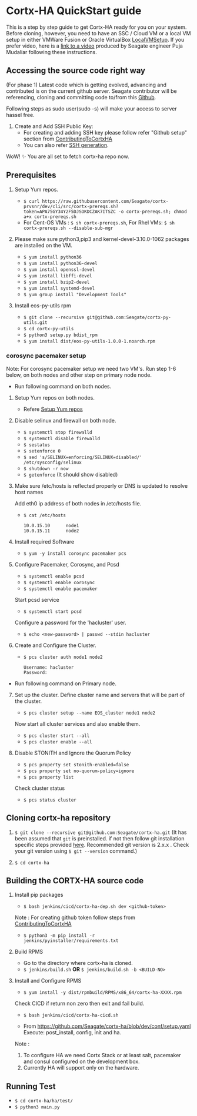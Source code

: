 # Cortx-HA QuickStart guide
This is a step by step guide to get Cortx-HA ready for you on your system.
Before cloning, however, you need to have an SSC / Cloud VM or a local VM setup in either VMWare Fusion or Oracle VirtualBox [LocalVMSetup](LocalVMSetup.md). If you prefer video, here is a [link to a video](https://seagatetechnology.sharepoint.com/:v:/s/gteamdrv1/tdrive1224/EZbJ5AUWe79DksiRctCtsnUB9sILRr5DqHeBzdrwzNNg6w?e=Xamvex) produced by Seagate engineer Puja Mudaliar following these instructions.

## Accessing the source code right way
(For phase 1) Latest code which is getting evolved, advancing and contributed is on the current github server.
Seagate contributor will be referencing, cloning and committing code to/from this [Github](https://github.com/Seagate/).

Following steps as sudo user(sudo -s) will make your access to server hassel free.


1. Create and Add SSH Public Key:
    * For creating and adding SSH key please follow refer "Github setup" section from [ContributingToCortxHA](https://github.com/Seagate/cortx/blob/master/doc/ContributingToCortxHA.md#GitHub-setup)
    * You can also refer [SSH generation](https://git-scm.com/book/en/v2/Git-on-the-Server-Generating-Your-SSH-Public-Key).

WoW! :sparkles:
You are all set to fetch cortx-ha repo now.

## Prerequisites
1. Setup Yum repos.
    * `$ curl https://raw.githubusercontent.com/Seagate/cortx-prvsnr/dev/cli/src/cortx-prereqs.sh?token=APA75GY34Y2F5DJSOKDCZAK7ITSZC -o cortx-prereqs.sh; chmod a+x cortx-prereqs.sh`
    * For Cent-OS VMs : `$ sh cortx-prereqs.sh`, For Rhel VMs: `$ sh cortx-prereqs.sh --disable-sub-mgr`

2. Please make sure python3,pip3 and kernel-devel-3.10.0-1062 packages are installed on the VM.
    * `$ yum install python36`
    * `$ yum install python36-devel`
    * `$ yum install openssl-devel`
    * `$ yum install libffi-devel`
    * `$ yum install bzip2-devel`
    * `$ yum install systemd-devel`
    * `$ yum group install "Development Tools"`

3. Install eos-py-utils rpm
    * `$ git clone --recursive git@github.com:Seagate/cortx-py-utils.git`
    * `$ cd cortx-py-utils`
    * `$ python3 setup.py bdist_rpm`
    * `$ yum install dist/eos-py-utils-1.0.0-1.noarch.rpm`

### corosync pacemaker setup

  Note: For corosync pacemaker setup we need two VM's. Run step 1-6 below, on both nodes and other step on primary node node.

- Run following command on both nodes.

1. Setup Yum repos on both nodes.
    * Refere [Setup Yum repos](#Prerequisites)

2. Disable selinux and firewall on both node.
    * `$ systemctl stop firewalld`
    * `$ systemctl disable firewalld`
    * `$ sestatus`
    * `$ setenforce 0`
    * `$ sed 's/SELINUX=enforcing/SELINUX=disabled/' /etc/sysconfig/selinux`
    * `$ shutdown -r now`
    * `$ getenforce` (It should show disabled)

3. Make sure /etc/hosts is reflected properly or DNS is updated to resolve host names

    Add eth0 ip address of both nodes in /etc/hosts file.

    * `$ cat /etc/hosts`
      ```
      10.0.15.10      node1
      10.0.15.11      node2

4. Install required Software
    * `$ yum -y install corosync pacemaker pcs`

5. Configure Pacemaker, Corosync, and Pcsd
    * `$ systemctl enable pcsd`
    * `$ systemctl enable corosync`
    * `$ systemctl enable pacemaker`

    Start pcsd service

    * `$ systemctl start pcsd`

    Configure a password for the 'hacluster' user.

    * `$ echo <new-password> | passwd --stdin hacluster`

6. Create and Configure the Cluster.
    * `$ pcs cluster auth node1 node2`
      ```
      Username: hacluster
      Password:

- Run following command on Primary node.

7. Set up the cluster. Define cluster name and servers that will be part of the cluster.
    * `$ pcs cluster setup --name EOS_cluster node1 node2`

    Now start all cluster services and also enable them.

    * `$ pcs cluster start --all`
    * `$ pcs cluster enable --all`

8. Disable STONITH and Ignore the Quorum Policy
    * `$ pcs property set stonith-enabled=false`
    * `$ pcs property set no-quorum-policy=ignore`
    * `$ pcs property list`

    Check cluster status

    * `$ pcs status cluster`

## Cloning cortx-ha repository
1. `$ git clone --recursive git@github.com:Seagate/cortx-ha.git` (It has been assumed that `git` is preinstalled. if not then follow git installation specific steps provided [here](https://github.com/Seagate/cortx/blob/master/doc/ContributingToCortxHA.md). Recommended git version is 2.x.x . Check your git version using `$ git --version` command.)

2. `$ cd cortx-ha`


## Building the CORTX-HA source code

1. Install pip packages
    * `$ bash jenkins/cicd/cortx-ha-dep.sh dev <github-token>`

    Note : For creating github token follow steps from [ContributingToCortxHA](https://github.com/Seagate/cortx/blob/master/doc/ContributingToCortxHA.md#token-personal-access-for-command-line-required-for-submodule-clone-process)

    * `$ python3 -m pip install -r jenkins/pyinstaller/requirements.txt`

2. Build RPMS
    * Go to the directory where cortx-ha is cloned.
    * `$ jenkins/build.sh` **OR** `$ jenkins/build.sh -b <BUILD-NO>`

3. Install and Configure RPMS
    * `$ yum install -y dist/rpmbuild/RPMS/x86_64/cortx-ha-XXXX.rpm`

    Check CICD if return non zero then exit and fail build.

    * `$ bash jenkins/cicd/cortx-ha-cicd.sh`

    *  From https://github.com/Seagate/cortx-ha/blob/dev/conf/setup.yaml Execute: post_install, config, init and ha.

    Note :
    1. To configure HA we need Cortx Stack or at least salt, pacemaker and consul configured on the development box.
    2. Currently HA will support only on the hardware.

## Running Test
  * `$ cd cortx-ha/ha/test/`
  * `$ python3 main.py`
